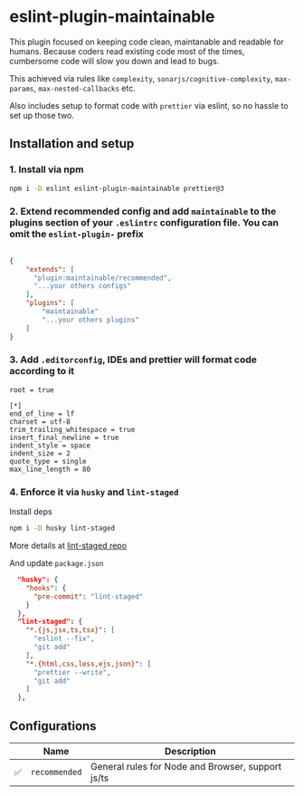 # eslint-plugin-maintainable

This plugin focused on keeping code clean, maintanable and readable for humans. Because coders read existing code most of the times, cumbersome code will slow you down and lead to bugs.

This achieved via rules like `complexity`, `sonarjs/cognitive-complexity`, `max-params`, `max-nested-callbacks` etc.

Also includes setup to format code with `prettier` via eslint, so no hassle to set up those two.

## Installation and setup

### 1. Install via npm

```sh
npm i -D eslint eslint-plugin-maintainable prettier@3
```

### 2. Extend recommended config and add `maintainable` to the plugins section of your `.eslintrc` configuration file. You can omit the `eslint-plugin-` prefix

```json

{
    "extends": [
      "plugin:maintainable/recommended",
      "...your others configs"
    ],
    "plugins": [
        "maintainable"
        "...your others plugins"
    ]
}
```

### 3. Add `.editorconfig`, IDEs and prettier will format code according to it

```plain
root = true

[*]
end_of_line = lf
charset = utf-8
trim_trailing_whitespace = true
insert_final_newline = true
indent_style = space
indent_size = 2
quote_type = single
max_line_length = 80
```

### 4. Enforce it via `husky` and `lint-staged`

Install deps

```sh
npm i -D husky lint-staged
```

More details at [lint-staged repo](https://github.com/lint-staged/lint-staged?tab=readme-ov-file#installation-and-setup)

And update `package.json`

```json
  "husky": {
    "hooks": {
      "pre-commit": "lint-staged"
    }
  },
  "lint-staged": {
    "*.{js,jsx,ts,tsx}": [
      "eslint --fix",
      "git add"
    ],
    "*.{html,css,less,ejs,json}": [
      "prettier --write",
      "git add"
    ]
  },

```

## Configurations

|     | Name          | Description                                       |
| --- | ------------- | ------------------------------------------------- |
| ✅  | `recommended` | General rules for Node and Browser, support js/ts |

